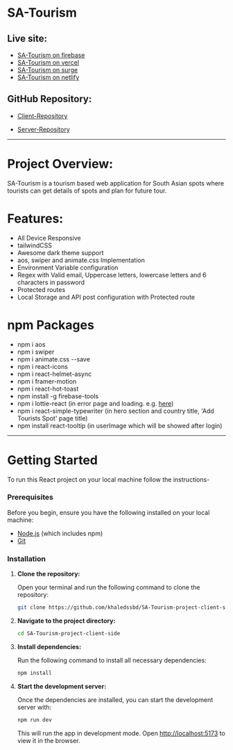 # SA-Tourism

## Live site:

- [SA-Tourism on firebase](https://sa-tourism-khaled.web.app)
- [SA-Tourism on vercel](https://ph-a10-client-by-khaled.vercel.app)
- [SA-Tourism on surge](https://ph-a10-client-by-khaled.surge.sh)
- [SA-Tourism on netlify](https://ph-a10-client-by-khaled.netlify.app)

## GitHub Repository:

- [Client-Repository](https://github.com/khaledssbd/SA-Tourism-project-client-side)

- [Server-Repository](https://github.com/khaledssbd/SA-Tourism-project-server-side)

---

# Project Overview:

SA-Tourism is a tourism based web application for South Asian spots where
tourists can get details of spots and plan for future tour.

# Features:

- All Device Responsive
- tailwindCSS
- Awesome dark theme support
- aos, swiper and animate.css Implementation
- Environment Variable configuration
- Regex with Valid email, Uppercase letters, lowercase letters and 6 characters
  in password
- Protected routes
- Local Storage and API post configuration with Protected route

# npm Packages

- npm i aos
- npm i swiper
- npm i animate.css --save
- npm i react-icons
- npm i react-helmet-async
- npm i framer-motion
- npm i react-hot-toast
- npm install -g firebase-tools
- npm i lottie-react (in error page and loading. e.g.
  [here](https://sa-tourism-khaled.web.app/gdfdfgfdvgdfg))
- npm i react-simple-typewriter (in hero section and country title, 'Add
  Tourists Spot' page title)
- npm install react-tooltip (in userImage which will be showed after login)

---

# Getting Started

To run this React project on your local machine follow the instructions-

### Prerequisites

Before you begin, ensure you have the following installed on your local machine:

- [Node.js](https://nodejs.org/en/download/) (which includes npm)
- [Git](https://git-scm.com/)

### Installation

1. **Clone the repository:**

   Open your terminal and run the following command to clone the repository:

   ```bash
   git clone https://github.com/khaledssbd/SA-Tourism-project-client-side
   ```

2. **Navigate to the project directory:**

   ```bash
   cd SA-Tourism-project-client-side
   ```

3. **Install dependencies:**

   Run the following command to install all necessary dependencies:

   ```bash
   npm install
   ```

4. **Start the development server:**

   Once the dependencies are installed, you can start the development server
   with:

   ```bash
   npm run dev
   ```

   This will run the app in development mode. Open
   [http://localhost:5173](http://localhost:5173) to view it in the browser.
